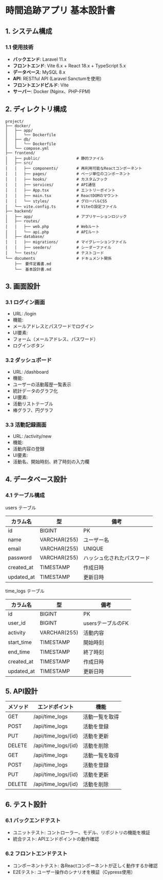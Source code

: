 # 時間追跡アプリ 基本設計書

## 1. システム構成

### 1.1 使用技術

- **バックエンド**: Laravel 11.x
- **フロントエンド**: Vite 6.x + React 18.x + TypeScript 5.x
- **データベース**: MySQL 8.x
- **API**: RESTful API (Laravel Sanctumを使用)
- **フロントエンドビルド**: Vite
- **サーバー**: Docker (Nginx、PHP-FPM)

## 2. ディレクトリ構成

```plaintext
project/
├── docker/
│   ├── app/
│   │   └── Dockerfile
│   ├── db/
│   │   └── Dockerfile
│   └── compose.yml
├── frontend/
│   ├── public/                # 静的ファイル
│   ├── src/
│   │   ├── components/        # 再利用可能なReactコンポーネント
│   │   ├── pages/             # ページ単位のコンポーネント
│   │   ├── hooks/             # カスタムフック
│   │   ├── services/          # API通信
│   │   ├── App.tsx            # エントリーポイント
│   │   ├── main.tsx           # ReactDOMのマウント
│   │   └── styles/            # グローバルCSS
│   └── vite.config.ts         # Viteの設定ファイル
├── backend/
│   ├── app/                   # アプリケーションロジック
│   ├── routes/
│   │   ├── web.php            # Webルート
│   │   └── api.php            # APIルート
│   ├── database/
│   │   ├── migrations/        # マイグレーションファイル
│   │   ├── seeders/           # シーダーファイル
│   └── tests/                 # テストコード
└── documents                  # ドキュメント関係   
    ├──　要件定義書.md
    └──　基本設計書.md
```

## 3. 画面設計

### 3.1 ログイン画面

- URL: /login
- 機能:
- メールアドレスとパスワードでログイン
- UI要素:
- フォーム（メールアドレス、パスワード）
- ログインボタン

### 3.2 ダッシュボード

- URL: /dashboard
- 機能:
- ユーザーの活動履歴一覧表示
- 統計データのグラフ化
- UI要素:
- 活動リストテーブル
- 棒グラフ、円グラフ

### 3.3 活動記録画面

- URL: /activity/new
- 機能:
- 活動内容の登録
- UI要素:
- 活動名、開始時刻、終了時刻の入力欄

## 4. データベース設計

### 4.1 テーブル構成

users テーブル

| カラム名   | 型           | 備考                   |
| ---------- | ------------ | ---------------------- |
| id         | BIGINT       | PK                     |
| name       | VARCHAR(255) | ユーザー名             |
| email      | VARCHAR(255) | UNIQUE                 |
| password   | VARCHAR(255) | ハッシュ化されたパスワード |
| created_at | TIMESTAMP    | 作成日時               |
| updated_at | TIMESTAMP    | 更新日時               |

time_logs テーブル

| カラム名 | 型 | 備考 |
| --- | --- | --- |
| id         | BIGINT       | PK                     |
| user_id    | BIGINT       | usersテーブルのFK      |
| activity   | VARCHAR(255) | 活動内容               |
| start_time | TIMESTAMP    | 開始時刻               |
| end_time   | TIMESTAMP    | 終了時刻               |
| created_at | TIMESTAMP    | 作成日時               |
| updated_at | TIMESTAMP    | 更新日時               |

## 5. API設計

| メソッド | エンドポイント | 機能 |
| --- | --- | --- |
| GET    | /api/time_logs      | 活動一覧を取得 |
| POST   | /api/time_logs      | 活動を登録 |
| PUT    | /api/time_logs/{id} | 活動を更新 |
| DELETE | /api/time_logs/{id} | 活動を削除 |
| GET    | /api/time_logs      | 活動一覧を取得 |
| POST   | /api/time_logs      | 活動を登録 |
| PUT    | /api/time_logs/{id} | 活動を更新 |
| DELETE | /api/time_logs/{id} | 活動を削除 |

## 6. テスト設計

### 6.1 バックエンドテスト

- ユニットテスト: コントローラー、モデル、リポジトリの機能を検証
- 統合テスト: APIエンドポイントの動作確認

### 6.2 フロントエンドテスト

- コンポーネントテスト: 各Reactコンポーネントが正しく動作するか確認
- E2Eテスト: ユーザー操作のシナリオを検証（Cypress使用）
